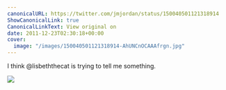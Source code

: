 ```yaml
---
canonicalURL: https://twitter.com/jmjordan/status/150040501121318914
ShowCanonicalLink: true
CanonicalLinkText: View original on
date: 2011-12-23T02:30:18+00:00
cover:
  image: "/images/150040501121318914-AhUNCnOCAAAfrgn.jpg"
---
```

I think @lisbeththecat is trying to tell me something. 

![](/images/150040501121318914-AhUNCnOCAAAfrgn.jpg)